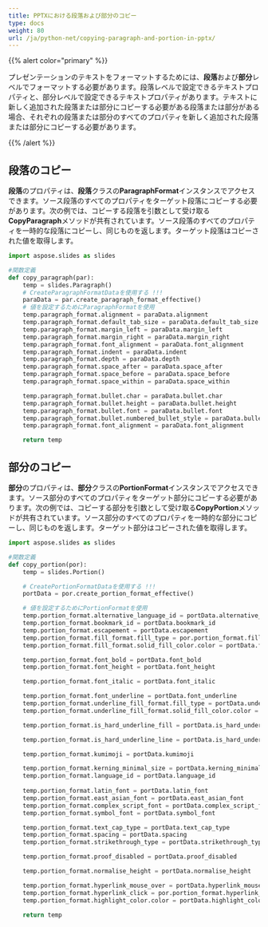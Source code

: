 ```yaml
---
title: PPTXにおける段落および部分のコピー
type: docs
weight: 80
url: /ja/python-net/copying-paragraph-and-portion-in-pptx/
---
```


{{% alert color="primary" %}} 

プレゼンテーションのテキストをフォーマットするためには、**段落**および**部分**レベルでフォーマットする必要があります。段落レベルで設定できるテキストプロパティと、部分レベルで設定できるテキストプロパティがあります。テキストに新しく追加された段落または部分にコピーする必要がある段落または部分がある場合、それぞれの段落または部分のすべてのプロパティを新しく追加された段落または部分にコピーする必要があります。

{{% /alert %}} 
## **段落のコピー**
**段落**のプロパティは、**段落**クラスの**ParagraphFormat**インスタンスでアクセスできます。ソース段落のすべてのプロパティをターゲット段落にコピーする必要があります。次の例では、コピーする段落を引数として受け取る**CopyParagraph**メソッドが共有されています。ソース段落のすべてのプロパティを一時的な段落にコピーし、同じものを返します。ターゲット段落はコピーされた値を取得します。

```py
import aspose.slides as slides

#関数定義 
def copy_paragraph(par):
    temp = slides.Paragraph()
    # CreateParagraphFormatDataを使用する !!!
    paraData = par.create_paragraph_format_effective() 
    # 値を設定するためにParagraphFormatを使用
    temp.paragraph_format.alignment = paraData.alignment
    temp.paragraph_format.default_tab_size = paraData.default_tab_size
    temp.paragraph_format.margin_left = paraData.margin_left
    temp.paragraph_format.margin_right = paraData.margin_right
    temp.paragraph_format.font_alignment = paraData.font_alignment
    temp.paragraph_format.indent = paraData.indent
    temp.paragraph_format.depth = paraData.depth
    temp.paragraph_format.space_after = paraData.space_after
    temp.paragraph_format.space_before = paraData.space_before
    temp.paragraph_format.space_within = paraData.space_within

    temp.paragraph_format.bullet.char = paraData.bullet.char
    temp.paragraph_format.bullet.height = paraData.bullet.height
    temp.paragraph_format.bullet.font = paraData.bullet.font
    temp.paragraph_format.bullet.numbered_bullet_style = paraData.bullet.numbered_bullet_style
    temp.paragraph_format.font_alignment = paraData.font_alignment

    return temp  
```


## **部分のコピー**
**部分**のプロパティは、**部分**クラスの**PortionFormat**インスタンスでアクセスできます。ソース部分のすべてのプロパティをターゲット部分にコピーする必要があります。次の例では、コピーする部分を引数として受け取る**CopyPortion**メソッドが共有されています。ソース部分のすべてのプロパティを一時的な部分にコピーし、同じものを返します。ターゲット部分はコピーされた値を取得します。

```py
import aspose.slides as slides

#関数定義  
def copy_portion(por):
    temp = slides.Portion()

    # CreatePortionFormatDataを使用する !!!
    portData = por.create_portion_format_effective()

    # 値を設定するためにPortionFormatを使用
    temp.portion_format.alternative_language_id = portData.alternative_language_id
    temp.portion_format.bookmark_id = portData.bookmark_id
    temp.portion_format.escapement = portData.escapement
    temp.portion_format.fill_format.fill_type = por.portion_format.fill_format.fill_type
    temp.portion_format.fill_format.solid_fill_color.color = portData.fill_format.solid_fill_color.color

    temp.portion_format.font_bold = portData.font_bold
    temp.portion_format.font_height = portData.font_height

    temp.portion_format.font_italic = portData.font_italic

    temp.portion_format.font_underline = portData.font_underline
    temp.portion_format.underline_fill_format.fill_type = portData.underline_fill_format.fill_type
    temp.portion_format.underline_fill_format.solid_fill_color.color = portData.underline_fill_format.solid_fill_color.color

    temp.portion_format.is_hard_underline_fill = portData.is_hard_underline_fill

    temp.portion_format.is_hard_underline_line = portData.is_hard_underline_line

    temp.portion_format.kumimoji = portData.kumimoji

    temp.portion_format.kerning_minimal_size = portData.kerning_minimal_size
    temp.portion_format.language_id = portData.language_id
    
    temp.portion_format.latin_font = portData.latin_font
    temp.portion_format.east_asian_font = portData.east_asian_font
    temp.portion_format.complex_script_font = portData.complex_script_font
    temp.portion_format.symbol_font = portData.symbol_font

    temp.portion_format.text_cap_type = portData.text_cap_type
    temp.portion_format.spacing = portData.spacing
    temp.portion_format.strikethrough_type = portData.strikethrough_type

    temp.portion_format.proof_disabled = portData.proof_disabled

    temp.portion_format.normalise_height = portData.normalise_height

    temp.portion_format.hyperlink_mouse_over = portData.hyperlink_mouse_over
    temp.portion_format.hyperlink_click = por.portion_format.hyperlink_click
    temp.portion_format.highlight_color.color = portData.highlight_color.color

    return temp
```